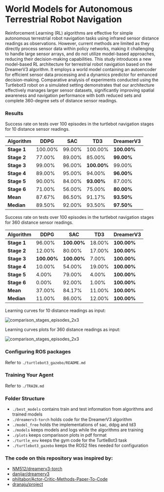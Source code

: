 # World Models for Autonomous Terrestrial Robot Navigation

Reinforcement Learning (RL) algorithms are effective for simple autonomous terrestrial robot navigation tasks using
infrared sensor distance readings as observations. However, current methods are limited as they directly process
sensor data within policy networks, making it challenging to handle large sensor arrays, and do not utilize model-based
approaches, reducing their decision-making capabilities. This study introduces a new model-based RL architecture for
terrestrial robot navigation based on the DreamerV3 algorithm. It employs a world model containing an autoencoder
for efficient sensor data processing and a dynamics predictor for enhanced decision-making. Comparative analysis of
experiments conducted using the Turtlebot3 robot on a simulated setting demonstrates that our architecture effectively
manages larger sensor datasets, significantly improving spatial awareness and navigation performance with both
reduced sets and complete 360-degree sets of distance sensor readings.


### Results

Success rate on tests over 100 episodes in the turtlebot navigation stages for 10 distance sensor readings.

| **Algorithm**                  | DDPG   | SAC    | TD3    | **DreamerV3** |
|--------------------------------|--------|--------|--------|--------------------------|
| **Stage 1**                    | 100.00%| 99.00% | 100.00%| **100.00%**              |
| **Stage 2**                    | 77.00% | 89.00% | 85.00% | **99.00%**               |
| **Stage 3**                    | 99.00% | 96.00% | **100.00%** | 99.00%           |
| **Stage 4**                    | 89.00% | 95.00% | 94.00% | **96.00%**               |
| **Stage 5**                    | 90.00% | 84.00% | **93.00%** | 87.00%           |
| **Stage 6**                    | 71.00% | 56.00% | 75.00% | **80.00%**               |
| **Mean**                       | 87.67% | 86.50% | 91.17% | **93.50%**               |
| **Median**                     | 89.50% | 92.00% | 93.50% | **97.50%**               |

Success rate on tests over 100 episodes in the turtlebot navigation stages for 360 distance sensor readings.

| **Algorithm**                  | DDPG   | SAC    | TD3    | **DreamerV3** |
|--------------------------------|--------|--------|--------|--------------------------|
| **Stage 1**                    | 96.00% | **100.00%** | 18.00% | **100.00%**          |
| **Stage 2**                    | 12.00% | 80.00% | 17.00% | **100.00%**               |
| **Stage 3**                    | **100.00%** | **100.00%** | 7.00% | **100.00%**          |
| **Stage 4**                    | 10.00% | 54.00% | 19.00% | **100.00%**               |
| **Stage 5**                    | 4.00%  | 79.00% | 4.00%  | **100.00%**               |
| **Stage 6**                    | 0.00%  | 92.00% | 1.00%  | **100.00%**               |
| **Mean**                       | 37.00% | 84.17% | 11.00% | **100.00%**               |
| **Median**                     | 11.00% | 86.00% | 12.00% | **100.00%**               |



Learning curves for 10 distance readings as input:

![comparison_stages_episodes_2x3](https://github.com/user-attachments/assets/fbeba89e-9ff4-43e5-b2ab-d0c93a6138a3)


Learning curves plots for 360 distance readings as input:

![comparison_stages_episodes_2x3](https://github.com/user-attachments/assets/8f0abf10-3f8a-4ca4-9d01-ac6ca308bef5)


### Configuring ROS packages
Refer to `./turtlebot3_gazebo/README.md`
  
### Training Your Agent
Refer to `./TRAIN.md`

### Folder Structure
- `./best_models` contains train and test information from algorithms and trained models
- `./dreamerv3-torch` holds code for the DreamerV3 algorithm
- `./model_free` holds the implementations of sac, ddpg and td3
- `./models` keeps models and logs while the algorithms are training
- `./plots` keeps comparisson plots in pdf format
-  `./turtle_env` keeps the gym code for the TurtleBot3 task
-  `./turtlebot3_gazebo` keeps the ROS2 files needed for configuration  

### The code on this repository was inspired by:

- [NM512/dreamerv3-torch](https://github.com/NM512/dreamerv3-torch)
- [danijar/dreamerv3](https://github.com/danijar/dreamerv3)
- [philtabor/Actor-Critic-Methods-Paper-To-Code](https://github.com/philtabor/Actor-Critic-Methods-Paper-To-Code)
- [dranaju/project](https://github.com/dranaju/project)
